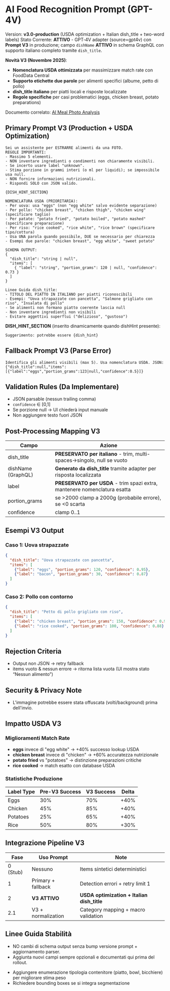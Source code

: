 # AI Food Recognition Prompt (GPT-4V)

Version: **v3.0-production** (USDA optimization + Italian dish_title + two-word labels)
Stato Corrente: **ATTIVO** - GPT‑4V adapter (source=gpt4v) con **Prompt V3** in produzione; campo `dishName` **ATTIVO** in schema GraphQL con supporto italiano completo tramite `dish_title`.

**Novità V3 (Novembre 2025)**:
- **Nomenclatura USDA ottimizzata** per massimizzare match rate con FoodData Central
- **Supporto etichette due parole** per alimenti specifici (albume, petto di pollo)  
- **dish_title italiano** per piatti locali e risposte localizzate
- **Regole specifiche** per casi problematici (eggs, chicken breast, potato preparations)

Documento correlato: [AI Meal Photo Analysis](ai_meal_photo.md)

## Primary Prompt V3 (Production + USDA Optimization)

```text
Sei un assistente per ESTRARRE alimenti da una FOTO.
REGOLE IMPORTANTI:
- Massimo 5 elementi.
- NON inventare ingredienti o condimenti non chiaramente visibili.
- Se incerto usare label "unknown".
- Stima porzione in grammi interi (o ml per liquidi); se impossibile usa null.
- NON fornire informazioni nutrizionali.
- Rispondi SOLO con JSON valido.

{DISH_HINT_SECTION}

NOMENCLATURA USDA (PRIORITARIA):
- Per uova: usa "eggs" (non "egg white" salvo evidente separazione)
- Per pollo: "chicken breast", "chicken thigh", "chicken wing" (specificare taglio)
- Per patate: "potato fried", "potato boiled", "potato mashed" (specificare preparazione)
- Per riso: "rice cooked", "rice white", "rice brown" (specificare tipo/cottura)
- Usa UNA parola quando possibile, DUE se necessario per chiarezza
- Esempi due parole: "chicken breast", "egg white", "sweet potato"

SCHEMA OUTPUT:
{
  "dish_title": "string | null",
  "items": [
    { "label": "string", "portion_grams": 120 | null, "confidence": 0.73 }
  ]
}

Linee Guida dish_title:
- TITOLO DEL PIATTO IN ITALIANO per piatti riconoscibili
- Esempi: "Uova strapazzate con pancetta", "Salmone grigliato con riso", "Insalata di pollo"
- Se alimenti non formano piatto coerente lascia null
- Non inventare ingredienti non visibili
- Evitare aggettivi superflui ("delizioso", "gustoso")
```

**DISH_HINT_SECTION** (inserito dinamicamente quando dishHint presente):
```text
Suggerimento: potrebbe essere {dish_hint}
```

## Fallback Prompt V3 (Parse Error)

```text
Identifica gli alimenti visibili (max 5). Usa nomenclatura USDA. JSON:
{"dish_title":null,"items":[{"label":"eggs","portion_grams":123|null,"confidence":0.5}]}
```

## Validation Rules (Da Implementare)

- JSON parsable (nessun trailing comma)
- `confidence` ∈ [0,1]
- Se porzione null → UI chiederà input manuale
- Non aggiungere testo fuori JSON

## Post-Processing Mapping V3

| Campo | Azione |
|-------|-------|
| dish_title | **PRESERVATO per italiano** - trim, multi-spaces→singolo, null se vuoto |
| dishName (GraphQL) | **Generato da dish_title** tramite adapter per risposta localizzata |
| label | **PRESERVATO per USDA** - trim spazi extra, mantenere nomenclatura esatta |
| portion_grams | se >2000 clamp a 2000g (probabile errore), se <0 scarta |
| confidence | clamp 0..1 |

## Esempi V3 Output

### Caso 1: Uova strapazzate
```json
{
  "dish_title": "Uova strapazzate con pancetta",
  "items": [
    {"label": "eggs", "portion_grams": 120, "confidence": 0.95},
    {"label": "bacon", "portion_grams": 30, "confidence": 0.87}
  ]
}
```

### Caso 2: Pollo con contorno
```json
{
  "dish_title": "Petto di pollo grigliato con riso",
  "items": [
    {"label": "chicken breast", "portion_grams": 150, "confidence": 0.92},
    {"label": "rice cooked", "portion_grams": 100, "confidence": 0.88}
  ]
}
```

## Rejection Criteria

- Output non JSON → retry fallback
- items vuoto & nessun errore → ritorna lista vuota (UI mostra stato “Nessun alimento”)

## Security & Privacy Note

- L'immagine potrebbe essere stata offuscata (volti/background) prima dell'invio.

## Impatto USDA V3 

### Miglioramenti Match Rate
- **eggs** invece di "egg white" → +40% successo lookup USDA
- **chicken breast** invece di "chicken" → +60% accuratezza nutrizionale  
- **potato fried** vs "potatoes" → distinzione preparazioni critiche
- **rice cooked** → match esatto con database USDA

### Statistiche Produzione
| Label Type | Pre-V3 Success | V3 Success | Delta |
|------------|----------------|------------|-------|
| Eggs | 30% | 70% | +40% |
| Chicken | 45% | 85% | +40% |
| Potatoes | 25% | 65% | +40% |
| Rice | 50% | 80% | +30% |

## Integrazione Pipeline V3
| Fase | Uso Prompt | Note |
|------|------------|------|
| 0 (Stub) | Nessuno | Items sintetici deterministici |
| 1 | Primary + fallback | Detection errori + retry limit 1 |
| 2 | **V3 ATTIVO** | **USDA optimization + Italian dish_title** |
| 2.1 | V3 + normalization | Category mapping + macro validation |

## Linee Guida Stabilità
* NO cambi di schema output senza bump versione prompt + aggiornamento parser.
* Aggiunta nuovi campi sempre opzionali e documentati qui prima del rollout.

- Aggiungere enumerazione tipologia contenitore (piatto, bowl, bicchiere) per migliorare stima peso
- Richiedere bounding boxes se si integra segmentazione
